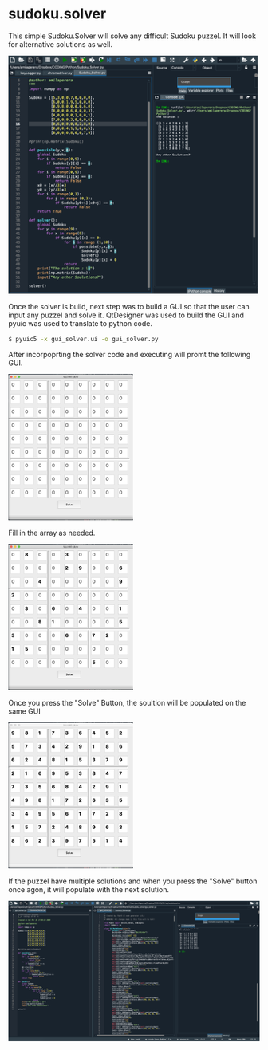 # sudoku.solver
This simple Sudoku.Solver will solve any difficult Sudoku puzzel. It will look for alternative solutions as well.

<img src="Screen_Shot0.png" width="500" />

Once the solver is build, next step was to build a GUI so that the user can input any puzzel and solve it. QtDesigner was used to build the GUI and pyuic was used to translate to python code.

```sh
$ pyuic5 -x gui_solver.ui -o gui_solver.py
```

After incorpoprting the solver code and executing will promt the following GUI.

<img src="Screen_Shot1.png" width="250" />

Fill in the array as needed.

<img src="Screen_Shot2.png" width="250" />

Once you press the "Solve" Button, the soultion will be populated on the same GUI

<img src="Screen_Shot3.png" width="250" />

If the puzzel have multiple solutions and when you press the "Solve" button once agon, it will populate with the next solution.

<img src="Screen_Shot4.png" width="600" />

